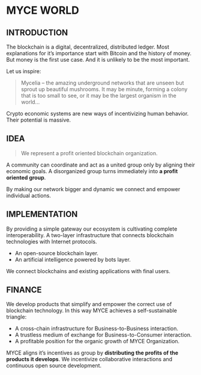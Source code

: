 # MYCE WORLD


## INTRODUCTION

The blockchain is a digital, decentralized, distributed ledger. Most explanations for it’s importance start with Bitcoin and the history of money. But money is the first use case.  And it is unlikely to be the most important.

Let us inspire:

> Mycelia – the amazing underground networks that are unseen but  sprout up beautiful mushrooms.
> It may be minute, forming a colony that is too small to see, or it may be the largest organism in the world...

Crypto economic systems are new ways of incentivizing human behavior. Their potential is massive.

## IDEA 

> We represent a profit oriented blockchain organization.

A community can coordinate and act as a united group only by aligning their economic goals. A disorganized group turns immediately into **a profit oriented group**.

By making our network bigger and dynamic we connect and empower individual actions.

## IMPLEMENTATION

By providing a simple gateway our ecosystem is cultivating complete interoperability. A two-layer infrastructure that connects blockchain technologies with Internet protocols. 

* An open-source blockchain layer.
* An artificial intelligence powered by bots layer.


We connect blockchains and existing applications with final users. 


## FINANCE


We develop products that simplify and empower the correct use of blockchain technology. In this way MYCE achieves a self-sustainable triangle:


* A cross-chain infrastructure for Business-to-Business interaction.
* A trustless medium of exchange for Business-to-Consumer interaction.  
* A profitable position for the organic growth of MYCE Organization.


MYCE aligns it’s incentives as group by **distributing the profits of the products it develops**. We incentivize collaborative interactions and continuous open source development.


